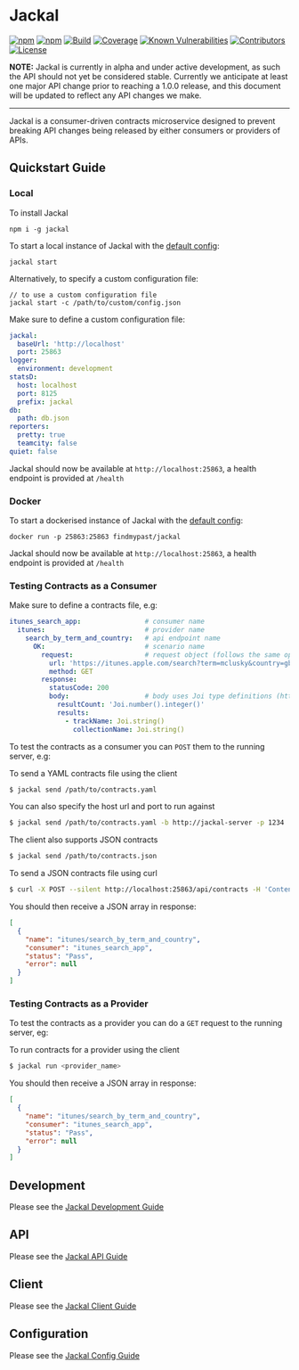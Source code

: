 # Jackal

[![npm](https://img.shields.io/npm/v/jackal.svg)](https://www.npmjs.com/package/jackal)
[![npm](https://img.shields.io/npm/dm/jackal.svg)](https://www.npmjs.com/package/jackal)
[![Build](https://img.shields.io/travis/findmypast-oss/jackal.svg)](https://travis-ci.org/findmypast-oss/jackal)
[![Coverage](https://coveralls.io/repos/github/findmypast-oss/jackal/badge.svg?branch=master)](https://coveralls.io/github/findmypast-oss/jackal?branch=master)
[![Known Vulnerabilities](https://snyk.io/test/github/findmypast-oss/jackal/badge.svg)](https://snyk.io/test/github/findmypast-oss/jackal)
[![Contributors](https://img.shields.io/github/contributors/findmypast-oss/jackal.svg)](https://github.com/findmypast-oss/jackal/graphs/contributors)
[![License](https://img.shields.io/github/license/findmypast-oss/jackal.svg)](https://github.com/findmypast-oss/jackal/blob/master/LICENSE)

__NOTE:__ Jackal is currently in alpha and under active development, as such the API should not yet be considered stable. Currently we anticipate at least one major API change prior to reaching a 1.0.0 release, and this document will be updated to reflect any API changes we make.

---------------------------

Jackal is a consumer-driven contracts microservice designed to prevent breaking API changes being released by either consumers or providers of APIs.

## Quickstart Guide

### Local

To install Jackal

```
npm i -g jackal
```

To start a local instance of Jackal with the [default config](./examples/config.json):

```
jackal start
```

Alternatively, to specify a custom configuration file:

```
// to use a custom configuration file
jackal start -c /path/to/custom/config.json
```

Make sure to define a custom configuration file:

```yaml
jackal:
  baseUrl: 'http://localhost'
  port: 25863
logger:
  environment: development
statsD:
  host: localhost
  port: 8125
  prefix: jackal
db:
  path: db.json
reporters:
  pretty: true
  teamcity: false
quiet: false
```

Jackal should now be available at `http://localhost:25863`, a health endpoint is provided at `/health`

### Docker

To start a dockerised instance of Jackal with the [default config](./examples/config.json):

```
docker run -p 25863:25863 findmypast/jackal
```

Jackal should now be available at `http://localhost:25863`, a health endpoint is provided at `/health`

### Testing Contracts as a Consumer

Make sure to define a contracts file, e.g:

```yaml
itunes_search_app:                # consumer name
  itunes:                         # provider name
    search_by_term_and_country:   # api endpoint name
      OK:                         # scenario name
        request:                  # request object (follows the same options as https://github.com/request/request#requestoptions-callback)
          url: 'https://itunes.apple.com/search?term=mclusky&country=gb'
          method: GET
        response:
          statusCode: 200
          body:                   # body uses Joi type definitions (https://github.com/hapijs/joi)
            resultCount: 'Joi.number().integer()'
            results:
              - trackName: Joi.string()
                collectionName: Joi.string()

```

To test the contracts as a consumer you can `POST` them to the running server, e.g:

To send a YAML contracts file using the client
```bash
$ jackal send /path/to/contracts.yaml
```

You can also specify the host url and port to run against
```bash
$ jackal send /path/to/contracts.yaml -b http://jackal-server -p 1234
```

The client also supports JSON contracts
```bash
$ jackal send /path/to/contracts.json
```

To send a JSON contracts file using curl
```bash
$ curl -X POST --silent http://localhost:25863/api/contracts -H 'Content-Type: application/json' -d @contracts.json
```

You should then receive a JSON array in response:
```json
[
  {
    "name": "itunes/search_by_term_and_country",
    "consumer": "itunes_search_app",
    "status": "Pass",
    "error": null
  }
]
```

### Testing Contracts as a Provider

To test the contracts as a provider you can do a `GET` request to the running server, eg:

To run contracts for a provider using the client
```bash
$ jackal run <provider_name>
```

You should then receive a JSON array in response:
```json
[
  {
    "name": "itunes/search_by_term_and_country",
    "consumer": "itunes_search_app",
    "status": "Pass",
    "error": null
  }
]
```

## Development

Please see the [Jackal Development Guide](https://github.com/findmypast-oss/jackal/blob/master/docs/development.md)

## API

Please see the [Jackal API Guide](https://github.com/findmypast-oss/jackal/blob/master/docs/api.md)

## Client

Please see the [Jackal Client Guide](https://github.com/findmypast-oss/jackal/blob/master/docs/client.md)

## Configuration

Please see the [Jackal Config Guide](https://github.com/findmypast-oss/jackal/blob/master/docs/config.md)
